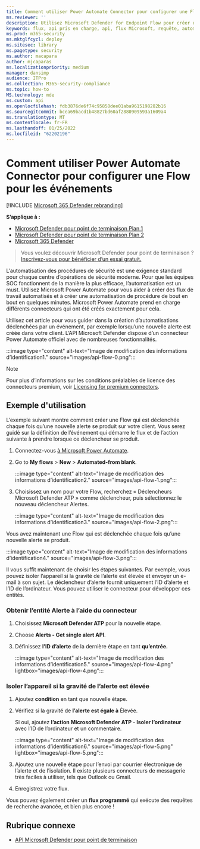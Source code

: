 ```yaml
---
title: Comment utiliser Power Automate Connector pour configurer une Flow pour les événements
ms.reviewer: ''
description: Utilisez Microsoft Defender for Endpoint Flow pour créer un flux qui sera déclenché chaque fois qu’un nouvel événement se produit sur votre client.
keywords: flux, api pris en charge, api, flux Microsoft, requête, automatisation, automatisation de l’alimentation
ms.prod: m365-security
ms.mktglfcycl: deploy
ms.sitesec: library
ms.pagetype: security
ms.author: macapara
author: mjcaparas
ms.localizationpriority: medium
manager: dansimp
audience: ITPro
ms.collection: M365-security-compliance
ms.topic: how-to
MS.technology: mde
ms.custom: api
ms.openlocfilehash: fdb3876de6f74c95858dee01aba9615198282b16
ms.sourcegitcommit: bcea69bacd1b48827bd60af2880909593a1609a4
ms.translationtype: MT
ms.contentlocale: fr-FR
ms.lasthandoff: 01/25/2022
ms.locfileid: "62202196"
---
```

# <a name="how-to-use-power-automate-connector-to-set-up-a-flow-for-events"></a>Comment utiliser Power Automate Connector pour configurer une Flow pour les événements

[!INCLUDE [Microsoft 365 Defender rebranding](../../includes/microsoft-defender.md)]

**S’applique à :**
- [Microsoft Defender pour point de terminaison Plan 1](https://go.microsoft.com/fwlink/p/?linkid=2154037)
- [Microsoft Defender pour point de terminaison Plan 2](https://go.microsoft.com/fwlink/p/?linkid=2154037)
- [Microsoft 365 Defender](https://go.microsoft.com/fwlink/?linkid=2118804)


> Vous voulez découvrir Microsoft Defender pour point de terminaison ? [Inscrivez-vous pour bénéficier d’un essai gratuit.](https://signup.microsoft.com/create-account/signup?products=7f379fee-c4f9-4278-b0a1-e4c8c2fcdf7e&ru=https://aka.ms/MDEp2OpenTrial?ocid=docs-wdatp-exposedapis-abovefoldlink)


L’automatisation des procédures de sécurité est une exigence standard pour chaque centre d’opérations de sécurité moderne. Pour que les équipes SOC fonctionnent de la manière la plus efficace, l’automatisation est un must. Utilisez Microsoft Power Automate pour vous aider à créer des flux de travail automatisés et à créer une automatisation de procédure de bout en bout en quelques minutes. Microsoft Power Automate prend en charge différents connecteurs qui ont été créés exactement pour cela.  

Utilisez cet article pour vous guider dans la création d’automatisations déclenchées par un événement, par exemple lorsqu’une nouvelle alerte est créée dans votre client. L’API Microsoft Defender dispose d’un connecteur Power Automate officiel avec de nombreuses fonctionnalités. 



:::image type="content" alt-text="Image de modification des informations d’identification1." source="images/api-flow-0.png":::

> [!NOTE]
> Pour plus d’informations sur les conditions préalables de licence des connecteurs premium, voir [Licensing for premium connectors](/power-automate/triggers-introduction#licensing-for-premium-connectors).


## <a name="usage-example"></a>Exemple d'utilisation

L’exemple suivant montre comment créer une Flow qui est déclenchée chaque fois qu’une nouvelle alerte se produit sur votre client. Vous serez guidé sur la définition de l’événement qui démarre le flux et de l’action suivante à prendre lorsque ce déclencheur se produit.  

1. Connectez-vous [à Microsoft Power Automate](https://flow.microsoft.com).

2. Go to **My flows** \> **New** \> **Automated-from blank**.

    :::image type="content" alt-text="Image de modification des informations d’identification2." source="images/api-flow-1.png":::

3. Choisissez un nom pour votre Flow, recherchez « Déclencheurs Microsoft Defender ATP » comme déclencheur, puis sélectionnez le nouveau déclencheur Alertes.

    :::image type="content" alt-text="Image de modification des informations d’identification3." source="images/api-flow-2.png":::

Vous avez maintenant une Flow qui est déclenchée chaque fois qu’une nouvelle alerte se produit.

:::image type="content" alt-text="Image de modification des informations d’identification4." source="images/api-flow-3.png":::

Il vous suffit maintenant de choisir les étapes suivantes.
Par exemple, vous pouvez isoler l’appareil si la gravité de l’alerte est élevée et envoyer un e-mail à son sujet.
Le déclencheur d’alerte fournit uniquement l’ID d’alerte et l’ID de l’ordinateur. Vous pouvez utiliser le connecteur pour développer ces entités.

### <a name="get-the-alert-entity-using-the-connector"></a>Obtenir l’entité Alerte à l’aide du connecteur

1. Choisissez **Microsoft Defender ATP** pour la nouvelle étape.

2. Choose **Alerts - Get single alert API**.

3. Définissez **l’ID d’alerte** de la dernière étape en tant **qu’entrée.**

    :::image type="content" alt-text="Image de modification des informations d’identification5." source="images/api-flow-4.png" lightbox="images/api-flow-4.png":::

### <a name="isolate-the-device-if-the-alerts-severity-is-high"></a>Isoler l’appareil si la gravité de l’alerte est élevée

1. Ajoutez **condition** en tant que nouvelle étape.

2. Vérifiez si la gravité de **l’alerte est égale à** Élevée.

   Si oui, ajoutez **l’action Microsoft Defender ATP - Isoler l’ordinateur** avec l’ID de l’ordinateur et un commentaire.

    :::image type="content" alt-text="Image de modification des informations d’identification6." source="images/api-flow-5.png" lightbox="images/api-flow-5.png":::

3. Ajoutez une nouvelle étape pour l’envoi par courrier électronique de l’alerte et de l’isolation. Il existe plusieurs connecteurs de messagerie très faciles à utiliser, tels que Outlook ou Gmail.

4. Enregistrez votre flux.

Vous pouvez également créer un **flux programmé** qui exécute des requêtes de recherche avancée, et bien plus encore !

## <a name="related-topic"></a>Rubrique connexe
- [API Microsoft Defender pour point de terminaison](apis-intro.md)
